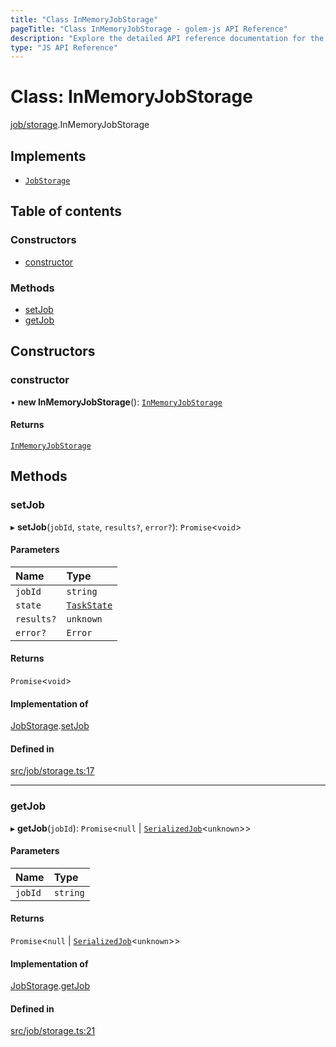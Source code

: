 ```yaml
---
title: "Class InMemoryJobStorage"
pageTitle: "Class InMemoryJobStorage - golem-js API Reference"
description: "Explore the detailed API reference documentation for the Class InMemoryJobStorage within the golem-js SDK for the Golem Network."
type: "JS API Reference"
---
```

# Class: InMemoryJobStorage

[job/storage](../modules/job_storage).InMemoryJobStorage

## Implements

- [`JobStorage`](../interfaces/job_storage.JobStorage)

## Table of contents

### Constructors

- [constructor](job_storage.InMemoryJobStorage#constructor)

### Methods

- [setJob](job_storage.InMemoryJobStorage#setjob)
- [getJob](job_storage.InMemoryJobStorage#getjob)

## Constructors

### constructor

• **new InMemoryJobStorage**(): [`InMemoryJobStorage`](job_storage.InMemoryJobStorage)

#### Returns

[`InMemoryJobStorage`](job_storage.InMemoryJobStorage)

## Methods

### setJob

▸ **setJob**(`jobId`, `state`, `results?`, `error?`): `Promise`\<`void`\>

#### Parameters

| Name | Type |
| :------ | :------ |
| `jobId` | `string` |
| `state` | [`TaskState`](../enums/task_task.TaskState) |
| `results?` | `unknown` |
| `error?` | `Error` |

#### Returns

`Promise`\<`void`\>

#### Implementation of

[JobStorage](../interfaces/job_storage.JobStorage).[setJob](../interfaces/job_storage.JobStorage#setjob)

#### Defined in

[src/job/storage.ts:17](https://github.com/golemfactory/golem-js/blob/d4f6a75/src/job/storage.ts#L17)

___

### getJob

▸ **getJob**(`jobId`): `Promise`\<``null`` \| [`SerializedJob`](../modules/job_storage#serializedjob)\<`unknown`\>\>

#### Parameters

| Name | Type |
| :------ | :------ |
| `jobId` | `string` |

#### Returns

`Promise`\<``null`` \| [`SerializedJob`](../modules/job_storage#serializedjob)\<`unknown`\>\>

#### Implementation of

[JobStorage](../interfaces/job_storage.JobStorage).[getJob](../interfaces/job_storage.JobStorage#getjob)

#### Defined in

[src/job/storage.ts:21](https://github.com/golemfactory/golem-js/blob/d4f6a75/src/job/storage.ts#L21)
